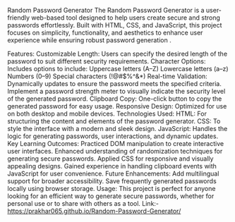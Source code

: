 Random Password Generator
The Random Password Generator is a user-friendly web-based tool designed to help users create secure and strong passwords effortlessly. Built with HTML, CSS, and JavaScript, this project focuses on simplicity, functionality, and aesthetics to enhance user experience while ensuring robust password generation .

Features:
Customizable Length: Users can specify the desired length of the password to suit different security requirements.
Character Options: Includes options to include:
Uppercase letters (A–Z)
Lowercase letters (a–z)
Numbers (0–9)
Special characters (!@#$%^&*)
Real-time Validation: Dynamically updates to ensure the password meets the specified criteria.
Implement a password strength meter to visually indicate the security level of the generated password.
Clipboard Copy: One-click button to copy the generated password for easy usage.
Responsive Design: Optimized for use on both desktop and mobile devices.
Technologies Used:
HTML: For structuring the content and elements of the password generator.
CSS: To style the interface with a modern and sleek design.
JavaScript: Handles the logic for generating passwords, user interactions, and dynamic updates.
Key Learning Outcomes:
Practiced DOM manipulation to create interactive user interfaces.
Enhanced understanding of randomization techniques for generating secure passwords.
Applied CSS for responsive and visually appealing designs.
Gained experience in handling clipboard events with JavaScript for user convenience.
Future Enhancements:
Add multilingual support for broader accessibility.
Save frequently generated passwords locally using browser storage.
Usage:
This project is perfect for anyone looking for an efficient way to generate secure passwords, whether for personal use or to share with others as a tool.
Link:-
https://prakhar065.github.io/Random-Password-Generator/

